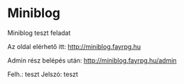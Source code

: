 # Miniblog
Miniblog teszt feladat

Az oldal elérhető itt: http://miniblog.fayrpg.hu

Admin rész belépés után: http://miniblog.fayrpg.hu/admin

Felh.: teszt
Jelszó: teszt

